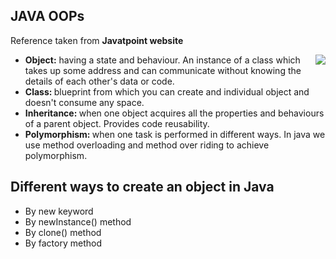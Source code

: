 <h2>JAVA OOPs</h2>
<p>Reference taken from <b>Javatpoint website</b></p>
<img align=right src="https://static.javatpoint.com/images/java-oops.png">
<ul>
    <li><b>Object:</b> having a state and behaviour. An instance of a class which takes up some address and can communicate without knowing the details of each other's data or code. </li>
    <li><b>Class: </b>blueprint from which you can create and individual object and doesn't consume any space.  </li>
    <li><b>Inheritance: </b>when one object acquires all the properties and behaviours of a parent object. Provides code reusability. </li>
    <li><b>Polymorphism: </b>when one task is performed in different ways. In java we use method overloading and method over riding to achieve polymorphism.  </li>
</ul>

<h2>Different ways to create an object in Java</h2>
<ul>
    <li>By new keyword</li>
    <li>By newInstance() method</li>
    <li>By clone() method</li>
    <li>By factory method</li>
</ul>